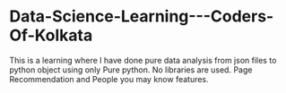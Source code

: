 # Data-Science-Learning---Coders-Of-Kolkata
This is a learning where I have done pure data analysis from json files to python object using only Pure python. No libraries are used. Page Recommendation and People you may know features.
